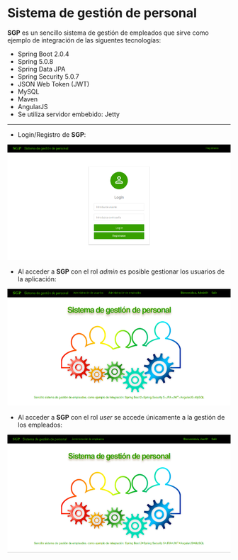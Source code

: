 
Sistema de gestión de personal
==============================

**SGP** es un sencillo sistema de gestión de empleados que sirve como ejemplo de integración de las siguentes tecnologías:
 
* Spring Boot 2.0.4
* Spring  5.0.8
* Spring Data JPA
* Spring Security 5.0.7
* JSON Web Token (JWT)
* MySQL
* Maven
* AngularJS
* Se utiliza servidor embebido: Jetty

---

+ Login/Registro de **SGP**:

![Test Image 1](/screenshots/Login.png)

+ Al acceder a **SGP** con el rol _admin_ es posible gestionar los usuarios de la aplicación:

![Test Image 2](/screenshots/Home_AdminRole.png)


+ Al acceder a **SGP** con el rol _user_ se accede únicamente a la gestión de los empleados:

![Test Image 3](/screenshots/Home_UserRole.png)




